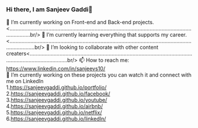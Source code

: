 ### Hi there, I am  Sanjeev Gaddi👋

   🔭 I’m currently working on Front-end and Back-end projects.<..........................................................................................................................................br/>
   🌱 I’m currently learning everything that supports my career.<.............................................................................................................................................br/>
   👯 I’m looking to collaborate with other content creaters<......................................................................................................................................................br/>
   📫 How to reach me: https://www.linkedin.com/in/sanjeevs10/</br>
   🔭 I’m currently working on these projects you can watch it and connect with me on LinkedIn</br>
   1.https://sanjeevgaddi.github.io/portfolio/</br>
   2.https://sanjeevgaddi.github.io/facebook/</br>
   3.https://sanjeevgaddi.github.io/youtube/</br>
   4.https://sanjeevgaddi.github.io/airbnb/</br>
   5.https://sanjeevgaddi.github.io/netflix/</br>
   6.https://sanjeevgaddi.github.io/linkedIn/</br>
   

<!--
**sanjeevgaddi/sanjeevgaddi** is a ✨ _special_ ✨ repository because its `README.md` (this file) appears on your GitHub profile.

Here are some ideas to get you started:

- 🔭 I’m currently working on ...
- 🌱 I’m currently learning ...
- 👯 I’m looking to collaborate on ...
- 🤔 I’m looking for help with ...
- 💬 Ask me about ...
- 📫 How to reach me: ...
- 😄 Pronouns: ...
- ⚡ Fun fact: ...
-->
